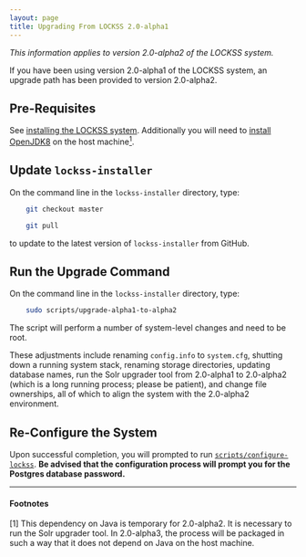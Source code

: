```yaml
---
layout: page
title: Upgrading From LOCKSS 2.0-alpha1
---
```


*This information applies to version 2.0-alpha2 of the LOCKSS system.*

If you have been using version 2.0-alpha1 of the LOCKSS system, an upgrade path has been provided to version 2.0-alpha2.

## Pre-Requisites

See [installing the LOCKSS system](installing). Additionally you will need to
[install OpenJDK8](installing/openjdk8) on the host machine[<sup>1</sup>](#n1)</sup>.

## Update `lockss-installer`

On the command line in the `lockss-installer` directory, type:

```bash
    git checkout master

    git pull
```

to update to the latest version of `lockss-installer` from GitHub.

## Run the Upgrade Command

On the command line in the `lockss-installer` directory, type:

```bash
    sudo scripts/upgrade-alpha1-to-alpha2
```

The script will perform a number of system-level changes and need to be root.

These adjustments include renaming `config.info` to `system.cfg`, shutting down a running system stack, renaming storage directories, updating database names, run the Solr upgrader tool from 2.0-alpha1 to 2.0-alpha2 (which is a long running process; please be patient), and change file ownerships, all of which to align the system with the 2.0-alpha2 environment.

## Re-Configure the System

Upon successful completion, you will prompted to run [`scripts/configure-lockss`](configuring). **Be advised that the configuration process will prompt you for the Postgres database password.**

----

#### Footnotes

<a name="n1" id="n1">[1]</a> This dependency on Java is temporary for 2.0-alpha2. It is necessary to run the Solr upgrader tool. In 2.0-alpha3, the process will be packaged in such a way that it does not depend on Java on the host machine.
